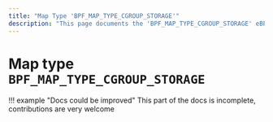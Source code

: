 ```yaml
---
title: "Map Type 'BPF_MAP_TYPE_CGROUP_STORAGE'"
description: "This page documents the 'BPF_MAP_TYPE_CGROUP_STORAGE' eBPF map type, including its definition, usage, program types that can use it, and examples."
---
```

# Map type `BPF_MAP_TYPE_CGROUP_STORAGE`

!!! example "Docs could be improved"
    This part of the docs is incomplete, contributions are very welcome

